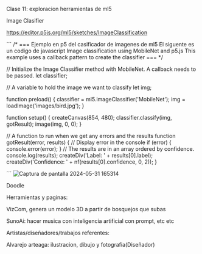 Clase 11: exploracion herramientas de ml5

Image Clasifier

https://editor.p5js.org/ml5/sketches/ImageClassification

´´´
/* ===
Ejemplo en p5 del casificador de imagenes de ml5
El siguente es un codigo de javascript
Image classification using MobileNet and p5.js
This example uses a callback pattern to create the classifier
=== */

// Initialize the Image Classifier method with MobileNet. A callback needs to be passed.
let classifier;

// A variable to hold the image we want to classify
let img;

function preload() {
  classifier = ml5.imageClassifier('MobileNet');
  img = loadImage('images/bird.jpg');
}

function setup() {
  createCanvas(854, 480);
  classifier.classify(img, gotResult);
  image(img, 0, 0);
}

// A function to run when we get any errors and the results
function gotResult(error, results) {
  // Display error in the console
  if (error) {
    console.error(error);
  }
  // The results are in an array ordered by confidence.
  console.log(results);
  createDiv('Label: ' + results[0].label);
  createDiv('Confidence: ' + nf(results[0].confidence, 0, 2));
}

´´´
![Captura de pantalla 2024-05-31 165314](https://github.com/BenjaIeg/audiv027-2024-1/assets/128185999/cf85be98-c671-4eda-9577-4715a21dcddc)



Doodle


Herramientas y paginas:

VizCom, genera un modelo 3D a partir de bosquejos que subas

SunoAi: hacer musica con inteligencia artificial con prompt, etc etc

Artistas/diseñadores/trabajos referentes:

Alvarejo arteaga: ilustracion, dibujo y fotografia(Diseñador)



